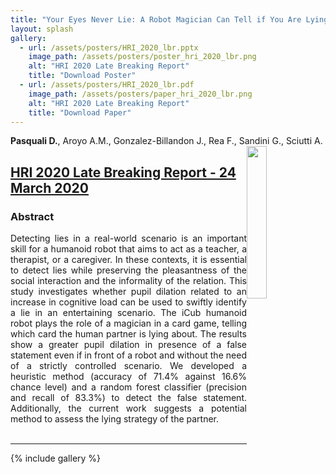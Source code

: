 ```yaml
---
title: "Your Eyes Never Lie: A Robot Magician Can Tell if You Are Lying"
layout: splash
gallery:
  - url: /assets/posters/HRI_2020_lbr.pptx
    image_path: /assets/posters/poster_hri_2020_lbr.png
    alt: "HRI 2020 Late Breaking Report"
    title: "Download Poster"
  - url: /assets/posters/HRI_2020_lbr.pdf
    image_path: /assets/posters/paper_hri_2020_lbr.png
    alt: "HRI 2020 Late Breaking Report"
    title: "Download Paper"
---
```


**Pasquali D.**, Aroyo A.M., Gonzalez-Billandon J., Rea F., Sandini G., Sciutti A.<br>
<img width="25%" style="float: right;" src="../../assets/images/hri.png">

## [HRI 2020 Late Breaking Report - 24 March 2020](https://humanrobotinteraction.org/2020/)

### Abstract
<div style="text-align: justify">
Detecting lies in a real-world scenario is an important skill for a humanoid robot that aims to act as a teacher, a therapist, or a caregiver. In these contexts, it is essential to detect lies while preserving the pleasantness of the social interaction and the informality of the relation. This study investigates whether pupil dilation related to an increase in cognitive load can be used to swiftly identify a lie in an entertaining scenario. The iCub humanoid robot plays the role of a magician in a card game, telling which card the human partner is lying about. The results show a greater pupil dilation in presence of a false statement even if in front of a robot and without the need of a strictly controlled scenario. We developed a heuristic method (accuracy of 71.4% against 16.6% chance level) and a random forest classifier (precision and recall of 83.3%) to detect the false statement. Additionally, the current work suggests a potential method to assess the lying strategy of the partner.
</div></br>

---

{% include gallery %}

